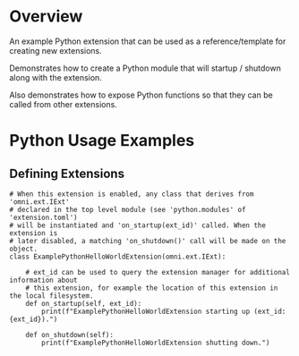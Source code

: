 # Overview

An example Python extension that can be used as a reference/template for creating new extensions.

Demonstrates how to create a Python module that will startup / shutdown along with the extension.

Also demonstrates how to expose Python functions so that they can be called from other extensions.


# Python Usage Examples


## Defining Extensions


```
# When this extension is enabled, any class that derives from 'omni.ext.IExt'
# declared in the top level module (see 'python.modules' of 'extension.toml')
# will be instantiated and 'on_startup(ext_id)' called. When the extension is
# later disabled, a matching 'on_shutdown()' call will be made on the object.
class ExamplePythonHelloWorldExtension(omni.ext.IExt):

    # ext_id can be used to query the extension manager for additional information about
    # this extension, for example the location of this extension in the local filesystem.
    def on_startup(self, ext_id):
        print(f"ExamplePythonHelloWorldExtension starting up (ext_id: {ext_id}).")

    def on_shutdown(self):
        print(f"ExamplePythonHelloWorldExtension shutting down.")
```

